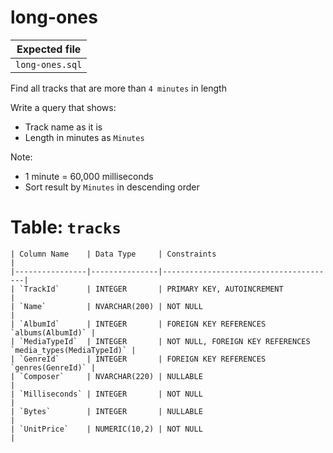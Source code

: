 # long-ones

| Expected file             |
| ------------------------- |
| `long-ones.sql`        |

Find all tracks that are more than `4 minutes` in length

Write a query that shows:
- Track name as it is
- Length in minutes as `Minutes`

Note:
- 1 minute = 60,000 milliseconds
- Sort result by `Minutes` in descending order

# Table: `tracks`

```
| Column Name    | Data Type     | Constraints                           |
|----------------|---------------|---------------------------------------|
| `TrackId`      | INTEGER       | PRIMARY KEY, AUTOINCREMENT           |
| `Name`         | NVARCHAR(200) | NOT NULL                            |
| `AlbumId`      | INTEGER       | FOREIGN KEY REFERENCES `albums(AlbumId)` |
| `MediaTypeId`  | INTEGER       | NOT NULL, FOREIGN KEY REFERENCES `media_types(MediaTypeId)` |
| `GenreId`      | INTEGER       | FOREIGN KEY REFERENCES `genres(GenreId)` |
| `Composer`     | NVARCHAR(220) | NULLABLE                            |
| `Milliseconds` | INTEGER       | NOT NULL                            |
| `Bytes`        | INTEGER       | NULLABLE                            |
| `UnitPrice`    | NUMERIC(10,2) | NOT NULL                            |
```
